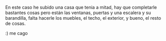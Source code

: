 En este caso he subido una casa que tenia a mitad, hay que completarle bastantes cosas pero están las ventanas, puertas y una escalera y su barandilla, falta hacerle los muebles, el techo, el exterior, y bueno, el resto de cosas.

:)
me cago
